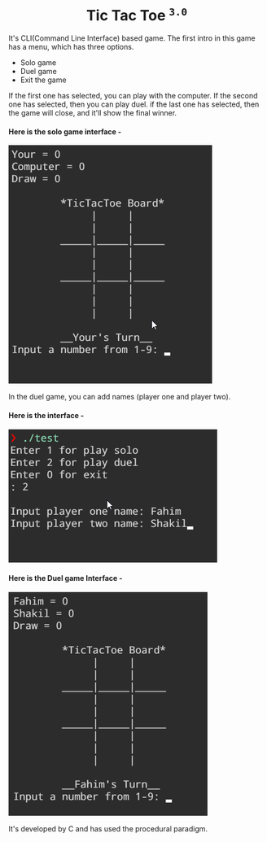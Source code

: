<h1 align="center">Tic Tac Toe <sup><code>3.0</code></sup></h1>

It's CLI(Command Line Interface) based game. The first intro in this game has a menu, which has three options.

- Solo game
- Duel game
- Exit the game

If the first one has selected, you can play with the computer.
If the second one has selected, then you can play duel.
if the last one has selected, then the game will close, and it'll show the final winner.

#### Here is the solo game interface -

![soloGameInterface](img/soloInterface.png)

In the duel game, you can add names (player one and player two).

#### Here is the interface -

![duelGameInputNameInterface](img/DuelGameInputNameInterface.png)

#### Here is the Duel game Interface -

![duelGameInterface](img/duelGameInterface.png)

It's developed by C and has used the procedural paradigm.
